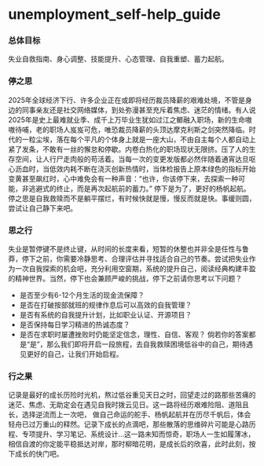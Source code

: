 # unemployment_self-help_guide
### 总体目标
  失业自救指南、身心调整、技能提升、心态管理、自我重塑、蓄力起航。

### 停之思
  2025年全球经济下行、许多企业正在或即将经历裁员降薪的艰难处境，不管是身边的同事亲友还是社交网络媒体，到处弥漫甚至充斥着焦虑、迷茫的情绪。有人说2025年是史上最难就业季、成千上万毕业生犹如过江之鲫融入职场，新的生命嗷嗷待哺，老的职场人岌岌可危，唯恐裁员降薪的头顶达摩克利斯之剑突然降临。时代的一粒尘埃，落在每个平凡的个体身上就是一座大山，不由自主每个人都自动上紧了发条，不敢有一丝的懈怠和停歇。内卷白热化的职场现状无限挤。压了人的生存空间，让人行尸走肉般的苟活着。当每一次的变更发版都必然伴随着通宵达旦呕心沥血时，当低效内耗不断在浇灭创新热情时，当体检报告上原本绿色的指标开始变黄甚至飙红时，心中难免会有一种声音：“也许，你该停下来，去探索一种可能，非逃避式的终止，而是再次起航前的蓄力。” 停下是为了，更好的杨帆起航。停之思是自我救赎而不是躺平摆烂，有时候快就是慢，慢反而就是快。事缓则圆，尝试让自己静下来吧。

### 思之行
  失业是暂停键不是终止键，从时间的长度来看，短暂的休整也并非全是任性与鲁莽，停下之前，你需要冷静思考、合理评估并寻找适合自己的节奏。尝试把失业作为一次自我探索的机会吧，充分利用空窗期，系统的提升自己，阅读经典构建丰盈的精神世界。当然，停下也会兼顾严峻的挑战，停下之前请你思考以下问题？
  - 是否至少有6-12个月生活的现金流保障？
  - 是否在打破按部就班的规律作息后可以高效的自我管理？
  - 是否有系统的自我提升计划，比如职业认证、开源项目？
  - 是否保持每日学习精进的热诚态度？
  - 是否在求职时屡遭挫败时仍能坚定信念，理性、自信、客观？
  倘若你的答案都是“是”，那么我们即将开启一段旅程，去自我救赎困境低谷中的自己，期待遇见更好的自己，让我们开始启程。

### 行之果
  记录是最好的成长历险时光机，熬过低谷重见天日之时，回望走过的路那些苦痛的迷茫、焦虑、无助定会在遇见自我时拨云见日。这一路将经历艰难险阻、道阻且长，选择逆流而上一次吧，
 做自己命运的舵手、杨帆起航并在历尽千帆后，体会轻舟已过万重山的释然。记录下成长的点滴吧，那些散落的思维碎片可能是心路历程、专项提升、学习笔记、系统设计...这一路未知而惊奇，职场人一生如履薄冰，相信自渡的你定能平稳抵达对岸，那时柳暗花明，是成长后的欣喜，此时此刻，按下成长的快门吧。
  